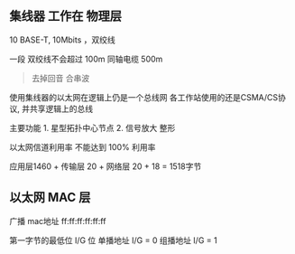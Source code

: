 ##  集线器 工作在 物理层
10 BASE-T, 10Mbits ，双绞线

一段 双绞线不会超过 100m
同轴电缆 500m
> 去掉回音 合串波

使用集线器的以太网在逻辑上仍是一个总线网
各工作站使用的还是CSMA/CS协议, 并共享逻辑上的总线

主要功能
    1. 星型拓扑中心节点
    2. 信号放大 整形

以太网信道利用率 不能达到 100% 利用率

应用层1460 + 传输层 20 + 网络层 20 + 18  = 1518字节

## 以太网 MAC 层

广播 mac地址 ff:ff:ff:ff:ff:ff

第一字节的最低位 I/G 位
    单播地址 I/G = 0 
    组播地址 I/G = 1

